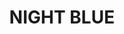 ---
layout: product
title: "NIGHT BLUE"
price: "300" 
desc: "Akrilna formulacija za senčenje"
img_path: "/assets/img/A.MIG-0862.webp"
brand: "AMMO"
available: false
special_offer: true
new: false
soon: false
cat: "020000"
subcat: "020100"
subsubcat: "020106"
sifra: "A.MIG-0862"
popular: false
---